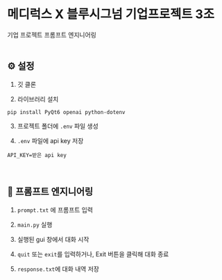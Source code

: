 # 메디럭스 X 블루시그넘 기업프로젝트 3조

기업 프로젝트 프롬프트 엔지니어링
<br/><br/>

## ⚙️ 설정

1. 깃 클론

2. 라이브러리 설치

```
pip install PyQt6 openai python-dotenv
```

3. 프로젝트 폴더에 `.env` 파일 생성

4. `.env` 파일에 api key 저장

```
API_KEY=받은 api key
```

<br/>

## 🤖 프롬프트 엔지니어링

1. `prompt.txt` 에 프롬프트 입력

2. `main.py` 실행
3. 실행된 gui 창에서 대화 시작
4. `quit` 또는 `exit`를 입력하거나, Exit 버튼을 클릭해 대화 종료
5. `response.txt`에 대화 내역 저장
